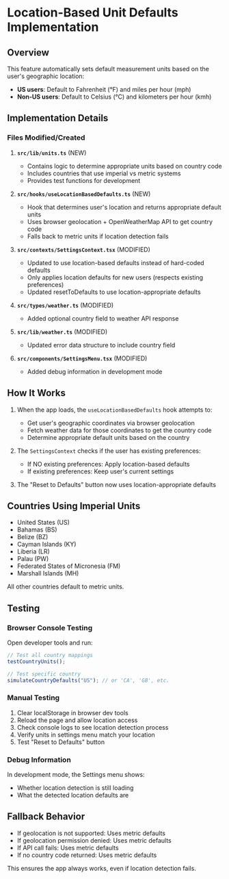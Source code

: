 # Location-Based Unit Defaults Implementation

## Overview

This feature automatically sets default measurement units based on the user's geographic location:

- **US users**: Default to Fahrenheit (°F) and miles per hour (mph)
- **Non-US users**: Default to Celsius (°C) and kilometers per hour (kmh)

## Implementation Details

### Files Modified/Created

1. **`src/lib/units.ts`** (NEW)

   - Contains logic to determine appropriate units based on country code
   - Includes countries that use imperial vs metric systems
   - Provides test functions for development

2. **`src/hooks/useLocationBasedDefaults.ts`** (NEW)

   - Hook that determines user's location and returns appropriate default units
   - Uses browser geolocation + OpenWeatherMap API to get country code
   - Falls back to metric units if location detection fails

3. **`src/contexts/SettingsContext.tsx`** (MODIFIED)

   - Updated to use location-based defaults instead of hard-coded defaults
   - Only applies location defaults for new users (respects existing preferences)
   - Updated resetToDefaults to use location-appropriate defaults

4. **`src/types/weather.ts`** (MODIFIED)

   - Added optional country field to weather API response

5. **`src/lib/weather.ts`** (MODIFIED)

   - Updated error data structure to include country field

6. **`src/components/SettingsMenu.tsx`** (MODIFIED)
   - Added debug information in development mode

## How It Works

1. When the app loads, the `useLocationBasedDefaults` hook attempts to:

   - Get user's geographic coordinates via browser geolocation
   - Fetch weather data for those coordinates to get the country code
   - Determine appropriate default units based on the country

2. The `SettingsContext` checks if the user has existing preferences:

   - If NO existing preferences: Apply location-based defaults
   - If existing preferences: Keep user's current settings

3. The "Reset to Defaults" button now uses location-appropriate defaults

## Countries Using Imperial Units

- United States (US)
- Bahamas (BS)
- Belize (BZ)
- Cayman Islands (KY)
- Liberia (LR)
- Palau (PW)
- Federated States of Micronesia (FM)
- Marshall Islands (MH)

All other countries default to metric units.

## Testing

### Browser Console Testing

Open developer tools and run:

```javascript
// Test all country mappings
testCountryUnits();

// Test specific country
simulateCountryDefaults("US"); // or 'CA', 'GB', etc.
```

### Manual Testing

1. Clear localStorage in browser dev tools
2. Reload the page and allow location access
3. Check console logs to see location detection process
4. Verify units in settings menu match your location
5. Test "Reset to Defaults" button

### Debug Information

In development mode, the Settings menu shows:

- Whether location detection is still loading
- What the detected location defaults are

## Fallback Behavior

- If geolocation is not supported: Uses metric defaults
- If geolocation permission denied: Uses metric defaults
- If API call fails: Uses metric defaults
- If no country code returned: Uses metric defaults

This ensures the app always works, even if location detection fails.

